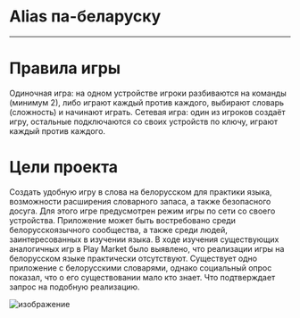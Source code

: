 # Alias па-беларуску
---

# Правила игры
Одиночная игра: на одном устройстве игроки разбиваются на команды (минимум 2), либо играют каждый против каждого, выбирают словарь (сложность) и начинают играть.
Сетевая игра: один из игроков создаёт игру, остальные подключаются со своих устройств по ключу, играют каждый против каждого.

 # Цели проекта
Создать удобную игру в слова на белорусском для практики языка, возможности расширения словарного запаса, а также безопасного досуга. Для этого игре предусмотрен режим игры по сети со своего устройства. Приложение может быть востребовано среди белорусскоязычного сообщества, а также среди людей, заинтересованных в изучении языка.
В ходе изучения существующих аналогичных игр в Play Market было выявлено, что реализации игры на белорусском языке практически отсутствуют. Существует одно приложение с белорусскими словарями, однако социальный опрос показал, что о его существовании мало кто знает. Что подтверждает запрос на подобную реализацию.

![изображение](https://user-images.githubusercontent.com/58611218/139667063-2a7195d8-3f5e-48f7-89f4-429d06d8ce9a.png)
